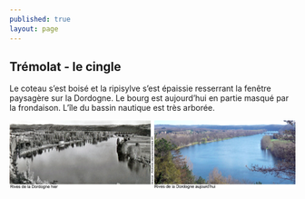 ```yaml
---
published: true
layout: page
---
```


## Trémolat - le cingle

Le coteau s’est boisé et la ripisylve s’est épaissie resserrant la fenêtre paysagère sur la Dordogne. Le bourg est aujourd’hui en partie masqué par la frondaison. L’île du bassin nautique est très arborée.


![](/data/images/21/histoire/20_HISTOIRE_POPCP9.jpg)
